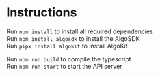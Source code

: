 # Instructions
Run ```npm install``` to install all required dependencies\
Run ```npm install algosdk``` to install the AlgoSDK\
Run ```pipx install algokit``` to install AlgoKit

Run ```npm run build``` to compile the typescript\
Run ```npm run start``` to start the API server
